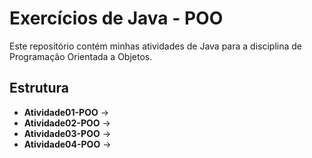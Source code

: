# Exercícios de Java - POO

Este repositório contém minhas atividades de Java para a disciplina de Programação Orientada a Objetos.

## Estrutura

- **Atividade01-POO** →
- **Atividade02-POO** → 
- **Atividade03-POO** → 
- **Atividade04-POO** →
